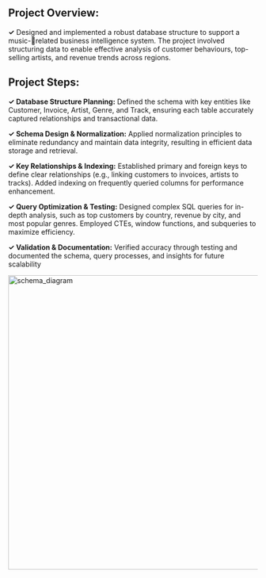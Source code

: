 ## Project Overview:
**✓** Designed and implemented a robust database structure to support a music-related business intelligence system. The project involved structuring data to 
enable effective analysis of customer behaviours, top-selling artists, and 
revenue trends across regions.
## Project Steps:
**✓ Database Structure Planning:** Defined the schema with key entities like 
Customer, Invoice, Artist, Genre, and Track, ensuring each table accurately 
captured relationships and transactional data.

**✓ Schema Design & Normalization:** Applied normalization principles to 
eliminate redundancy and maintain data integrity, resulting in efficient data 
storage and retrieval.

**✓ Key Relationships & Indexing:** Established primary and foreign keys to define 
clear relationships (e.g., linking customers to invoices, artists to tracks). 
Added indexing on frequently queried columns for performance 
enhancement.

**✓ Query Optimization & Testing:** Designed complex SQL queries for in-depth 
analysis, such as top customers by country, revenue by city, and most popular 
genres. Employed CTEs, window functions, and subqueries to maximize 
efficiency.

**✓ Validation & Documentation:** Verified accuracy through testing and 
documented the schema, query processes, and insights for future scalability


<img width="594" alt="schema_diagram" src="https://github.com/user-attachments/assets/534e84dd-48b5-47ad-ae16-d4b32edb29df">
